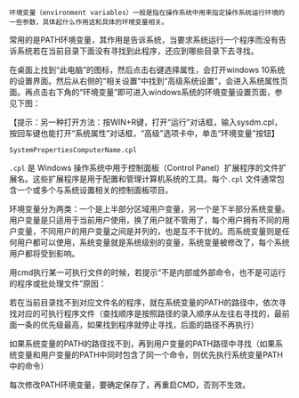 	环境变量（environment variables）一般是指在操作系统中用来指定操作系统运行环境的一些参数，具体起什么作用这和具体的环境变量相关。

​	常用的是PATH环境变量，其作用是告诉系统，当要求系统运行一个程序而没有告诉系统若在当前目录下面没有寻找到此程序，还应到哪些目录下去寻找。



在桌面上找到“此电脑”的图标，然后点击右键选择属性，会打开windows 10系统的设置界面。然后从右侧的“相关设置”中找到“高级系统设置”，会进入系统属性页面。再点击右下角的“环境变量”即可进入windows系统的环境变量设置页面，参见下图：

【提示：另一种打开方法：按WIN+R键，打开“运行”对话框，输入sysdm.cpl，按回车键也能打开“系统属性”对话框，“高级”选项卡中，单击“环境变量”按钮】

`SystemPropertiesComputerName.cpl`

`.cpl` 是 Windows 操作系统中用于控制面板（Control Panel）扩展程序的文件扩展名。这些扩展程序是用于配置和管理计算机系统的工具。每个`.cpl` 文件通常包含一个或多个与系统设置相关的控制面板项目。



环境变量分为两类：一个是上半部分区域用户变量，另一个是下半部分系统变量。用户变量是只适用于当前用户使用，换了用户就不管用了，每个用户拥有不同的用户变量，不同用户的用户变量之间是并列的，也是互不干扰的。而系统变量则是任何用户都可以使用，系统变量就是系统级别的变量，系统变量被修改了，每个系统用户都将受到影响。



用cmd执行某一可执行文件的时候，若提示“不是内部或外部命令，也不是可运行的程序或批处理文件”原因：

若在当前目录找不到对应文件名的程序，就在系统变量的PATH的路径中，依次寻找对应的可执行程序文件（查找顺序是按照路径的录入顺序从左往右寻找的，最前面一条的优先级最高，如果找到程序就停止寻找，后面的路径不再执行）

如果系统变量的PATH的路径找不到，再到用户变量的PATH路径中寻找（如果系统变量和用户变量的PATH中同时包含了同一个命令，则优先执行系统变量PATH中的命令）

每次修改PATH环境变量，要确定保存了，再重启CMD，否则不生效。